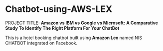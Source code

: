 # Chatbot-using-AWS-LEX

PROJECT TITLE: 
**Amazon vs IBM vs Google vs Microsoft:** 
**A Comparative Study To Identify The Right Platform For Your ChatBot**

This is a hotel booking chatbot built using **Amazon Lex** named NIS CHATBOT integrated on Facebook. 
